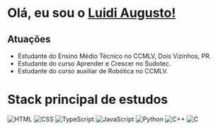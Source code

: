 # Olá, eu sou o [Luidi Augusto!](https://www.linkedin.com/in/luidi-augusto-710310359/)

## Atuações

* Estudante do Ensino Médio Técnico no CCMLV, Dois Vizinhos, PR.
* Estudante do curso Aprender e Crescer no Sudotec.
* Estudante do curso auxiliar de Robótica no CCMLV.

# Stack principal de estudos
![HTML](https://img.shields.io/badge/-HTML-333333?style=flat&logo=HTML5)
![CSS](https://img.shields.io/badge/-CSS-333333?style=flat&logo=CSS3&logoColor=1572B6)
![TypeScript](https://img.shields.io/badge/-TypeScript-333333?style=flat&logo=TypeScript&logoColor=3178C6)
![JavaScript](https://img.shields.io/badge/-JavaScript-333333?style=flat&logo=JavaScript&logoColor=F7DF1E)
![Python](https://img.shields.io/badge/-Python-333333?style=flat&logo=Python&logoColor=3776AB)
![C++](https://img.shields.io/badge/-C++-333333?style=flat&logo=C%2B%2B&logoColor=00599C)
![C](https://img.shields.io/badge/-C-333333?style=flat&logo=C&logoColor=A8B9CC)

